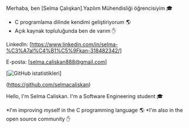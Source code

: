 Merhaba, ben [Selma Çalışkan].Yazılım Mühendisliği öğrencisiyim 🎓

* C programlama dilinde kendimi geliştiriyorum 🌎
* Açık kaynak topluluğunda ben de varım ✋

LinkedIn: [https://www.linkedin.com/in/selma-%C3%A7al%C4%B1%C5%9Fkan-318482342/]

E-posta: [selma.caliskan888@gmail.com]

[![GitHub istatistikleri](https://github-readme-stats.vercel.app/api?username=selmacaliskan&show_icons=true)]

(https://github.com/selmacaliskan)

Hello, I'm Selma Caliskan. I'm a Software Engineering student 🎓

*I'm improving myself in the C programming language 🌎
*I'm also in the open source community ✋
